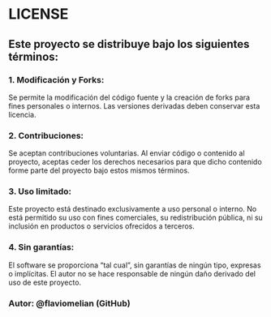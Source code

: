 # LICENSE

## Este proyecto se distribuye bajo los siguientes términos:

### 1. Modificación y Forks:
   Se permite la modificación del código fuente y la creación de forks para fines personales o internos.
   Las versiones derivadas deben conservar esta licencia.

### 2. Contribuciones:
   Se aceptan contribuciones voluntarias. Al enviar código o contenido al proyecto, aceptas ceder los derechos
   necesarios para que dicho contenido forme parte del proyecto bajo estos mismos términos.

### 3. Uso limitado:
   Este proyecto está destinado exclusivamente a uso personal o interno.
   No está permitido su uso con fines comerciales, su redistribución pública, ni su inclusión en productos o servicios ofrecidos a terceros.

### 4. Sin garantías:
   El software se proporciona “tal cual”, sin garantías de ningún tipo, expresas o implícitas.
   El autor no se hace responsable de ningún daño derivado del uso de este proyecto.

### Autor: @flaviomelian (GitHub)
